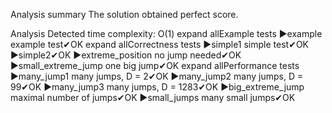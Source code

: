 Analysis summary
The solution obtained perfect score.

Analysis
Detected time complexity:
O(1)
expand allExample tests
▶example
example test✔OK
expand allCorrectness tests
▶simple1
simple test✔OK
▶simple2✔OK
▶extreme_position
no jump needed✔OK
▶small_extreme_jump
one big jump✔OK
expand allPerformance tests
▶many_jump1
many jumps, D = 2✔OK
▶many_jump2
many jumps, D = 99✔OK
▶many_jump3
many jumps, D = 1283✔OK
▶big_extreme_jump
maximal number of jumps✔OK
▶small_jumps
many small jumps✔OK